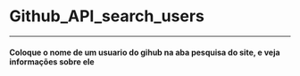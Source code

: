 # Github_API_search_users

---

<h4>Coloque o nome de um usuario do gihub na aba pesquisa do site, e veja informações sobre ele</h4>
